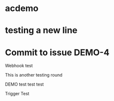 # acdemo
# testing a new line
# Commit to issue DEMO-4
Webhook test

This is another testing round


DEMO test test test

Trigger Test
